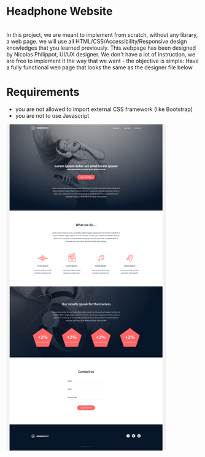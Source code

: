 # Headphone Website

<br>
In this project, we are meant to implement from scratch, without any library, a web page. we will use all HTML/CSS/Accessibility/Responsive design knowledges that you learned previously.
This webpage has been designed by Nicolas Philippot, UI/UX designer.
We don't have a lot of instruction, we are free to implement it the way that we want - the objective is simple: Have a fully functional web page that looks the same as the designer file below.

# Requirements

- you are not allowed to import external CSS framework (like Bootstrap)
- you are not to use Javascript

![Alt text](images/Preview-of-website.png)
